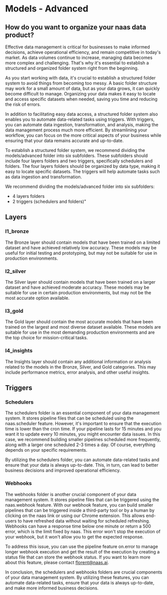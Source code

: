 # Models - Advanced

## How do you want to organize your naas data product?
Effective data management is critical for businesses to make informed decisions, achieve operational efficiency, and remain competitive in today's market. As data volumes continue to increase, managing data becomes more complex and challenging. That's why it's essential to establish a structured and organized folder system right from the beginning.

As you start working with data, it's crucial to establish a structured folder system to avoid things from becoming too messy. A basic folder structure may work for a small amount of data, but as your data grows, it can quickly become difficult to manage. Organizing your data makes it easy to locate and access specific datasets when needed, saving you time and reducing the risk of errors.

In addition to facilitating easy data access, a structured folder system also enables you to automate data-related tasks using triggers. With triggers, you can automate data ingestion, transformation, and analysis, making the data management process much more efficient. By streamlining your workflow, you can focus on the more critical aspects of your business while ensuring that your data remains accurate and up-to-date.

To establish a structured folder system, we recommend dividing the models/advanced folder into six subfolders. These subfolders should include four layers folders and two triggers, specifically schedulers and folders. The four layers folders should be organized by data type, making it easy to locate specific datasets. The triggers will help automate tasks such as data ingestion and transformation.

We recommend dividing the models/advanced folder into six subfolders:
- 4 layers folders
- 2 triggers (schedulers and folders)"

## Layers

### l1_bronze
The Bronze layer should contain models that have been trained on a limited dataset and have achieved relatively low accuracy.
These models may be useful for initial testing and prototyping, but may not be suitable for use in production environments.

### l2_silver
The Silver layer should contain models that have been trained on a larger dataset and have achieved moderate accuracy.
These models may be suitable for use in certain production environments, but may not be the most accurate option available.

### l3_gold
The Gold layer should contain the most accurate models that have been trained on the largest and most diverse dataset available.
These models are suitable for use in the most demanding production environments and are the top choice for mission-critical tasks.

### l4_insights
The Insights layer should contain any additional information or analysis related to the models in the Bronze, Silver, and Gold categories.
This may include performance metrics, error analysis, and other useful insights.

## Triggers

### Schedulers

The schedulers folder is an essential component of your data management system. It stores pipeline files that can be scheduled using the naas.scheduler feature. However, it's important to ensure that the execution time is lower than the cron time. If your pipeline lasts for 15 minutes and you want it to update every 10 minutes, you might encounter data issues. In this case, we recommend building smaller pipelines scheduled more frequently, along with a larger one scheduled 2-3 times a day. Of course, everything depends on your specific requirements.

By utilizing the schedulers folder, you can automate data-related tasks and ensure that your data is always up-to-date. This, in turn, can lead to better business decisions and improved operational efficiency.

### Webhooks

The webhooks folder is another crucial component of your data management system. It stores pipeline files that can be triggered using the naas.webhook feature. With our webhook feature, you can build smaller pipelines that can be triggered inside a third-party tool or by a human by clicking on the naas link or using our Chrome extension. This allows end-users to have refreshed data without waiting for scheduled refreshing. Webhooks can have a response time below one minute or return a 500 error, which is the limit fixed by naas. This error won't stop the execution of your webhook, but it won't allow you to get the expected response.

To address this issue, you can use the pipeline feature on.error to manage longer webhook execution and get the result of the execution by creating a status file that can store the webhook status. If you want to learn more about this feature, please contact florent@naas.ai.

In conclusion, the schedulers and webhooks folders are crucial components of your data management system. By utilizing these features, you can automate data-related tasks, ensure that your data is always up-to-date, and make more informed business decisions.


